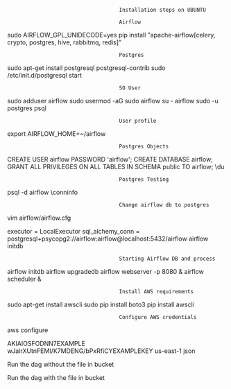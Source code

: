                                         Installation steps on UBUNTU

										Airflow

sudo AIRFLOW_GPL_UNIDECODE=yes pip install "apache-airflow[celery, crypto, postgres, hive, rabbitmq, redis]"

										Postgres

sudo apt-get install postgresql postgresql-contrib
sudo /etc/init.d/postgresql start

										SO User

sudo adduser airflow
sudo usermod -aG sudo airflow
su - airflow
sudo -u postgres psql

										User profile

export AIRFLOW_HOME=~/airflow

										Postgres Objects

CREATE USER airflow PASSWORD 'airflow';
CREATE DATABASE airflow;
GRANT ALL PRIVILEGES ON ALL TABLES IN SCHEMA public TO airflow;
\du

										Postgres Testing

psql -d airflow
\conninfo

										Change airflow db to postgres

vim airflow/airflow.cfg

executor = LocalExecutor
sql_alchemy_conn = postgresql+psycopg2://airflow:airflow@localhost:5432/airflow
airflow initdb

										Starting Airflow DB and process

airflow initdb
airflow upgradedb
airflow webserver -p 8080 &
airflow scheduler &

										Install AWS requirements

sudo apt-get install awscli
sudo pip install boto3
pip install awscli 

										Configure AWS credentials

aws configure

AKIAIOSFODNN7EXAMPLE
wJalrXUtnFEMI/K7MDENG/bPxRfiCYEXAMPLEKEY
us-east-1
json

Run the dag without the file in bucket

Run the dag with the file in bucket
